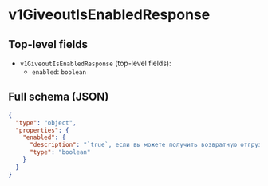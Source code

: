 # v1GiveoutIsEnabledResponse

## Top-level fields
- `v1GiveoutIsEnabledResponse` (top-level fields):
  - `enabled`: `boolean`

## Full schema (JSON)
```json
{
  "type": "object",
  "properties": {
    "enabled": {
      "description": "`true`, если вы можете получить возвратную отгрузку по штрихкоду.\n",
      "type": "boolean"
    }
  }
}
```
